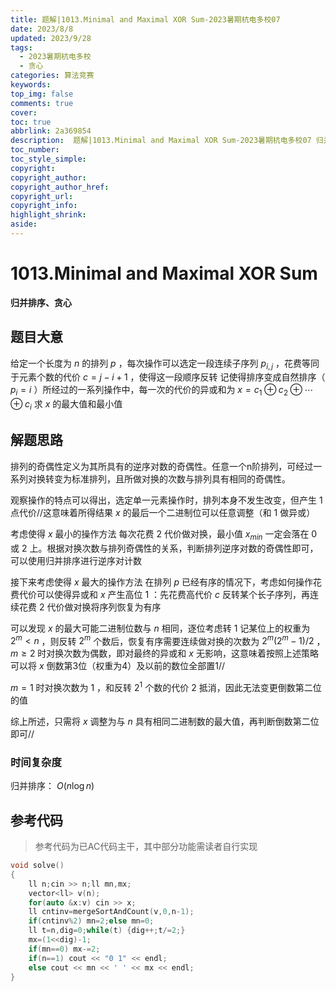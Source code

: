 ```yaml
---
title: 题解|1013.Minimal and Maximal XOR Sum-2023暑期杭电多校07
date: 2023/8/8
updated: 2023/9/28
tags:
  - 2023暑期杭电多校
  - 贪心
categories: 算法竞赛
keywords:
top_img: false
comments: true
cover:
toc: true
abbrlink: 2a369854
description:  题解|1013.Minimal and Maximal XOR Sum-2023暑期杭电多校07 归并排序·贪心
toc_number:
toc_style_simple:
copyright:
copyright_author:
copyright_author_href:
copyright_url:
copyright_info:
highlight_shrink:
aside:
---
```


# 1013.Minimal and Maximal XOR Sum
**归并排序、贪心**
## 题目大意
给定一个长度为 $n$ 的排列 $p$ ，每次操作可以选定一段连续子序列 $p_{i,j}$ ，花费等同于元素个数的代价 $c=j-i+1$ ，使得这一段顺序反转
记使得排序变成自然排序（ $p_i=i$ ）所经过的一系列操作中，每一次的代价的异或和为 $x=c_1 \oplus c_2 \oplus \cdots \oplus c_i$
求 $x$ 的最大值和最小值

## 解题思路
排列的奇偶性定义为其所具有的逆序对数的奇偶性。任意一个n阶排列，可经过一系列对换转变为标准排列，且所做对换的次数与排列具有相同的奇偶性。

观察操作的特点可以得出，选定单一元素操作时，排列本身不发生改变，但产生 $1$ 点代价//这意味着所得结果 $x$ 的最后一个二进制位可以任意调整（和 $1$ 做异或）

考虑使得 $x$ 最小的操作方法
每次花费 $2$ 代价做对换，最小值 $x_{min}$ 一定会落在 $0$ 或 $2$ 上。根据对换次数与排列奇偶性的关系，判断排列逆序对数的奇偶性即可，可以使用归并排序进行逆序对计数

接下来考虑使得 $x$ 最大的操作方法
在排列 $p$ 已经有序的情况下，考虑如何操作花费代价可以使得异或和 $x$ 产生高位 $1$ ：先花费高代价 $c$ 反转某个长子序列，再连续花费 $2$ 代价做对换将序列恢复为有序

可以发现 $x$ 的最大可能二进制位数与 $n$ 相同，逐位考虑转 $1$ 记某位上的权重为 $2^m <n$ ，则反转 $2^m$ 个数后，恢复有序需要连续做对换的次数为 $2^m(2^m-1)/2$ ， $m\ge 2$ 时对换次数为偶数，即对最终的异或和 $x$ 无影响，这意味着按照上述策略可以将 $x$ 倒数第3位（权重为4）及以前的数位全部置1//

$m=1$ 时对换次数为 $1$ ，和反转 $2^1$ 个数的代价 $2$ 抵消，因此无法变更倒数第二位的值

综上所述，只需将 $x$ 调整为与 $n$ 具有相同二进制数的最大值，再判断倒数第二位即可//

 
### 时间复杂度
归并排序： $O(n\log n)$

## 参考代码
> 参考代码为已AC代码主干，其中部分功能需读者自行实现

```cpp
void solve()
{
    ll n;cin >> n;ll mn,mx;
    vector<ll> v(n);
    for(auto &x:v) cin >> x;
    ll cntinv=mergeSortAndCount(v,0,n-1);
    if(cntinv%2) mn=2;else mn=0;
    ll t=n,dig=0;while(t) {dig++;t/=2;}
    mx=(1<<dig)-1;
    if(mn==0) mx-=2;
    if(n==1) cout << "0 1" << endl;
    else cout << mn << ' ' << mx << endl;
}
```